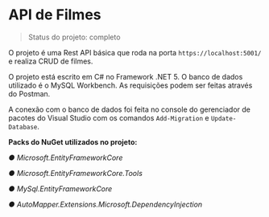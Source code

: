 <h1>API de Filmes</h1>

> Status do projeto: completo

O projeto é uma Rest API básica que roda na porta ```https://localhost:5001/``` e realiza CRUD de filmes. 

O projeto está escrito em C# no Framework .NET 5. O banco de dados utilizado é o MySQL Workbench. As requisições podem ser feitas através do Postman. 

A conexão com o banco de dados foi feita no console do gerenciador de pacotes do Visual Studio com os comandos ```Add-Migration``` e ```Update-Database```.

<strong>Packs do NuGet utilizados no projeto:</strong>

<em>● Microsoft.EntityFrameworkCore</em>

<em>● Microsoft.EntityFrameworkCore.Tools</em>

<em>● MySql.EntityFrameworkCore</em>

<em>● AutoMapper.Extensions.Microsoft.DependencyInjection</em>
